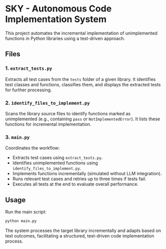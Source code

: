 # SKY - Autonomous Code Implementation System

This project automates the incremental implementation of unimplemented functions in Python libraries using a test-driven approach.

## Files

### 1. `extract_tests.py`
Extracts all test cases from the `tests` folder of a given library. It identifies test classes and functions, classifies them, and displays the extracted tests for further processing.

### 2. `identify_files_to_implement.py`
Scans the library source files to identify functions marked as unimplemented (e.g., containing `pass` or `NotImplementedError`). It lists these functions for incremental implementation.

### 3. `main.py`
Coordinates the workflow:
- Extracts test cases using `extract_tests.py`.
- Identifies unimplemented functions using `identify_files_to_implement.py`.
- Implements functions incrementally (simulated without LLM integration).
- Runs relevant test cases and retries up to three times if tests fail.
- Executes all tests at the end to evaluate overall performance.

## Usage
Run the main script:
```bash
python main.py
```

The system processes the target library incrementally and adapts based on test outcomes, facilitating a structured, test-driven code implementation process.
